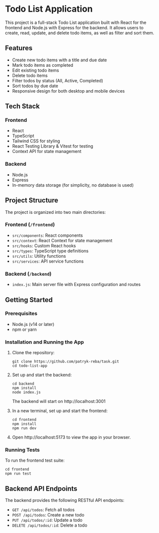 # Todo List Application

This project is a full-stack Todo List application built with React for the frontend and Node.js with Express for the backend. It allows users to create, read, update, and delete todo items, as well as filter and sort them.

## Features

- Create new todo items with a title and due date
- Mark todo items as completed
- Edit existing todo items
- Delete todo items
- Filter todos by status (All, Active, Completed)
- Sort todos by due date
- Responsive design for both desktop and mobile devices

## Tech Stack

### Frontend

- React
- TypeScript
- Tailwind CSS for styling
- React Testing Library & Vitest for testing
- Context API for state management

### Backend

- Node.js
- Express
- In-memory data storage (for simplicity, no database is used)

## Project Structure

The project is organized into two main directories:

### Frontend (`/frontend`)

- `src/components`: React components
- `src/context`: React Context for state management
- `src/hooks`: Custom React hooks
- `src/types`: TypeScript type definitions
- `src/utils`: Utility functions
- `src/services`: API service functions

### Backend (`/backend`)

- `index.js`: Main server file with Express configuration and routes

## Getting Started

### Prerequisites

- Node.js (v14 or later)
- npm or yarn

### Installation and Running the App

1. Clone the repository:

   ```
   git clone https://github.com/patryk-reba/task.git
   cd todo-list-app
   ```

2. Set up and start the backend:

   ```
   cd backend
   npm install
   node index.js
   ```

   The backend will start on http://localhost:3001

3. In a new terminal, set up and start the frontend:

   ```
   cd frontend
   npm install
   npm run dev
   ```

4. Open http://localhost:5173 to view the app in your browser.

### Running Tests

To run the frontend test suite:

```
cd frontend
npm run test
```

## Backend API Endpoints

The backend provides the following RESTful API endpoints:

- `GET /api/todos`: Fetch all todos
- `POST /api/todos`: Create a new todo
- `PUT /api/todos/:id`: Update a todo
- `DELETE /api/todos/:id`: Delete a todo
